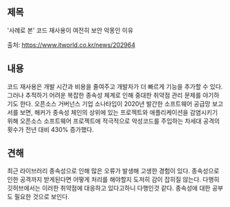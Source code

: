 ## 제목
'사례로 본' 코드 재사용이 여전히 보안 악몽인 이유

출처: <https://www.itworld.co.kr/news/202964>
## 내용
코드 재사용은 개발 시간과 비용을 줄여주고 개발자가 더 빠르게 기능을 추가할 수 있다. 그러나 추적하기 어려운 복잡한 종속성 체계로 인해 중대한 취약점 관리 문제를 야기하기도 한다. 오픈소스 거버넌스 기업 소나타입이 2020년 발간한 소프트웨어 공급망 보고서를 보면, 해커가 종속성 체인의 상위에 있는 프로젝트와 애플리케이션을 감염시키기 위해 오픈소스 소프트웨어 프로젝트에 적극적으로 악성코드를 주입하는 차세대 공격의 횟수가 전년 대비 430% 증가했다.
## 견해
최근 라이브러리 종속성으로 인해 많은 오류가 발생해 고생한 경험이 있다. 종속성으로 인한 공격까지 받게된다면 어떻게 처리를 해야할지 도저히 감이 잡히질 않는다. 다행히 깃허브에서는 이러한 취약점에 대응하고 있다고하니 다행인것 같다. 종속성에 대한 공부도 필요한 것으로 보인다.

